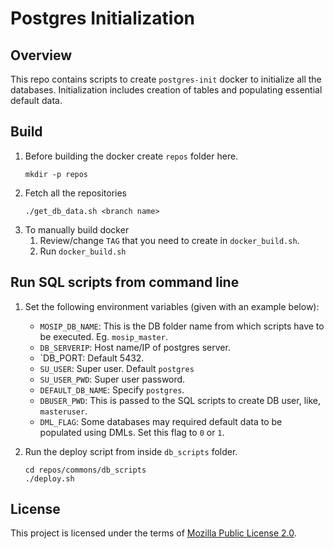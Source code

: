 # Postgres Initialization

## Overview
This repo contains scripts to create `postgres-init` docker to initialize all the databases. Initialization includes creation of tables and populating essential default data.

## Build
1. Before building the docker create `repos` folder here.
    ```
    mkdir -p repos
    ```
1. Fetch all the repositories 
    ```
    ./get_db_data.sh <branch name>
    ```
1. To manually build docker
    1. Review/change `TAG` that you need to create in `docker_build.sh`.
    1. Run `docker_build.sh`

## Run SQL scripts from command line
1. Set the following environment variables (given with an example below): 
    * `MOSIP_DB_NAME`: This is the DB folder name from which scripts have to be executed. Eg. `mosip_master`.
    * `DB_SERVERIP`: Host name/IP of postgres server.
    * `DB_PORT: Default 5432.
    * `SU_USER`: Super user. Default `postgres`
    * `SU_USER_PWD`: Super user password.
    * `DEFAULT_DB_NAME`: Specify `postgres`.
    * `DBUSER_PWD`: This is passed to the SQL scripts to create DB user, like, `masteruser`.
    * `DML_FLAG`: Some databases may required default data to be populated using DMLs. Set this flag to `0` or `1`. 

1. Run the deploy script from inside `db_scripts` folder.
    ```
    cd repos/commons/db_scripts
    ./deploy.sh 
    ```

## License
This project is licensed under the terms of [Mozilla Public License 2.0](./LICENSE).

